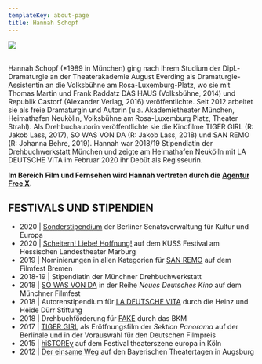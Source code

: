 ```yaml
---
templateKey: about-page
title: Hannah Schopf
---
```

![](/img/hs.jpg)

\
Hannah Schopf (*1989 in München) ging nach ihrem Studium der Dipl.-Dramaturgie an der Theaterakademie August Everding als Dramaturgie-Assistentin an die Volksbühne am Rosa-Luxemburg-Platz, wo sie mit Thomas Martin und Frank Raddatz  DAS HAUS (Volksbühne, 2014) und Republik Castorf (Alexander Verlag, 2016) veröffentlichte. Seit 2012 arbeitet sie als freie Dramaturgin und Autorin (u.a. Akademietheater München, Heimathafen Neukölln, Volksbühne am Rosa-Luxemburg Platz, Theater Strahl). Als Drehbuchautorin veröffentlichte sie die Kinofilme TIGER GIRL (R: Jakob Lass, 2017), SO WAS VON DA (R: Jakob Lass, 2018) und SAN REMO (R: Johanna Behre, 2019). Hannah war 2018/19 Stipendiatin der Drehbuchwerkstatt München und zeigte am Heimathafen Neukölln mit LA DEUTSCHE VITA im Februar 2020 ihr Debüt als Regisseurin.

**Im Bereich Film und Fernsehen wird Hannah vertreten durch die [Agentur Free X](https://freex.de/hannah-schopf/).**

## FESTIVALS UND STIPENDIEN

* 2020 | [Sonderstipendium](https://stipendium.kulturprojekte.berlin/de/home/) der Berliner Senatsverwaltung für Kultur und Europa
* 2020 | [Scheitern! Liebe! Hoffnung!](https://www.hannah-schopf.com/projects/scheitern-liebe-hoffnung/) auf dem KUSS Festival am Hessischen Landestheater Marburg
* 2019 | Nominierungen in allen Kategorien für [SAN REMO](/projects/san-remo/) auf dem Filmfest Bremen
* 2018-19 | Stipendiatin der Münchner Drehbuchwerkstatt
* 2018 | [SO WAS VON DA](/projects/so-was-von-da/) in der Reihe *Neues Deutsches Kino* auf dem Münchner Filmfest
* 2018 | Autorenstipendium für [LA DEUTSCHE VITA](/projects/la-deutsche-vita/) durch die Heinz und Heide Dürr Stiftung
* 2018 | Drehbuchförderung für [FAKE](/projects/fake/) durch das BKM
* 2017 | [TIGER GIRL](/projects/tiger-girl/) als Eröffnungsfilm der *Sektion Panorama* auf der Berlinale und in der Vorauswahl für den Deutschen Filmpreis
* 2015 | [hiSTOREy](/projects/histor-e-y/) auf dem Festival theaterszene europa in Köln
* 2012 | [Der einsame Weg](https://www.hannah-schopf.com/projects/der-einsame-weg/) auf den Bayerischen Theatertagen in Augsburg